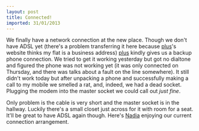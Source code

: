 ```yaml
---
layout: post
title: Connected!
imported: 31/01/2013
---
```


We finally have a network connection at the new place. Though we don't have ADSL yet
(there's a problem transferring it here because [plus](http://plus.net)'s website thinks
my flat is a business address) [plus](http://plus.net) kindly gives us a backup phone
connection. We tried to get it working yesterday but got no dialtone and figured the phone
was not working yet (it was only connected on Thursday, and there was talks about a fault
on the line somewhere). It still didn't work today but after unpacking a phone and
successfully making a call to my mobile we smelled a rat, and, indeed, we had a dead
socket. Plugging the modem into the master socket we could call out *just fine*.

Only problem is the cable is very short and the master socket is in the hallway. Luckily
there's a small closet just across for it with room for a seat. It'll be great to have
ADSL again though. Here's [Nadia](http://www.flickr.com/photos/skugg/137138509/) enjoying
our current connection arrangement.
